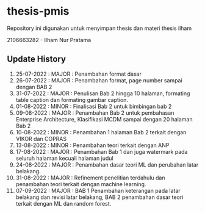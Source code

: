 # thesis-pmis
Repository ini digunakan untuk menyimpan thesis dan materi thesis ilham

2106663282 - Ilham Nur Pratama

## Update History
1. 25-07-2022 : MAJOR : Penambahan format dasar
2. 26-07-2022 : MAJOR : Penambahan format, page number sampai dengan BAB 2
3. 31-07-2022 : MAJOR : Penulisan Bab 2 hingga 10 halaman, formating table caption dan formating gambar caption.
4. 01-08-2022 : MINOR : Finalisasi Bab 2 untuk bimbingan bab 2
5. 09-08-2022 : MAJOR : Penambahan Bab 2 untuk pembahasan Enterprise Architecture, Klasifikasi MCDM sampai dengan 20 halaman Bab 2
6. 10-08-2022 : MINOR : Penambahan 1 halaman Bab 2 terkait dengan VIKOR dan COPRAS
7. 13-08-2022 : MINOR : Penambahan teori terkait dengan ANP
8. 17-08-2022 : MAJOR : Penambahan Bab 1 dan juga watermark pada seluruh halaman kecuali halaman judul
9. 24-08-2022 : MAJOR : Penambahan dasar teori ML dan perubahan latar belakang.
10. 31-08-2022 : MAJOR : Refinement penelitian terdahulu dan penambahan teori terkait dengan machine learning.
11. 07-09-2022 : MAJOR : BAB 1 Penambahan keterangan pada latar belakang dan revisi latar belakang, BAB 2 penambahan dasar teori terkait dengan ML dan random forest.